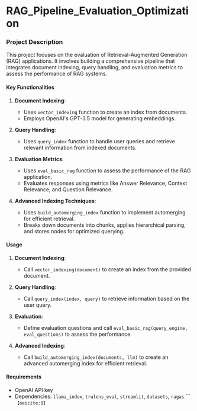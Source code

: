 # RAG_Pipeline_Evaluation_Optimization
### Project Description

This project focuses on the evaluation of Retrieval-Augmented Generation (RAG) applications. It involves building a comprehensive pipeline that integrates document indexing, query handling, and evaluation metrics to assess the performance of RAG systems.

#### Key Functionalities

1. **Document Indexing**: 
    - Uses `vector_indexing` function to create an index from documents.
    - Employs OpenAI's GPT-3.5 model for generating embeddings.

2. **Query Handling**: 
    - Uses `query_index` function to handle user queries and retrieve relevant information from indexed documents.

3. **Evaluation Metrics**: 
    - Uses `eval_basic_rag` function to assess the performance of the RAG application.
    - Evaluates responses using metrics like Answer Relevance, Context Relevance, and Question Relevance.

4. **Advanced Indexing Techniques**:
    - Uses `build_automerging_index` function to implement automerging for efficient retrieval.
    - Breaks down documents into chunks, applies hierarchical parsing, and stores nodes for optimized querying.

#### Usage

1. **Document Indexing**: 
    - Call `vector_indexing(document)` to create an index from the provided document.

2. **Query Handling**: 
    - Call `query_index(index, query)` to retrieve information based on the user query.

3. **Evaluation**: 
    - Define evaluation questions and call `eval_basic_rag(query_engine, eval_questions)` to assess the performance.

4. **Advanced Indexing**: 
    - Call `build_automerging_index(documents, llm)` to create an advanced automerging index for efficient retrieval.

#### Requirements

- OpenAI API key
- Dependencies: `llama_index`, `trulens_eval`, `streamlit`, `datasets`, `ragas`
``` &#8203;``【oaicite:0】``&#8203;
